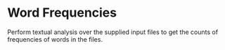 # Word Frequencies

Perform textual analysis over the supplied input files to get the counts of frequencies of words in the files.
